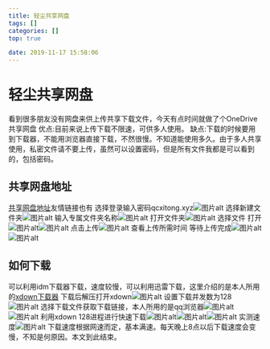 ```yaml
---
title: 轻尘共享网盘
tags: []
categories: []
top: true

date: 2019-11-17 15:58:06
---
```

# 轻尘共享网盘 
<!--more-->
看到很多朋友没有网盘来供上传共享下载文件，今天有点时间就做了个OneDrive共享网盘
优点:目前来说上传下载不限速，可供多人使用。
缺点:下载的时候要用到下载器，不能用浏览器直接下载，不然很慢。不知道能使用多久。由于多人共享使用，私密文件请不要上传，虽然可以设置密码，但是所有文件我都是可以看到的，包括密码。
## 共享网盘地址
[共享网盘地址](https://service-3ei1cfty-1300482735.ap-hongkong.apigateway.myqcloud.com/release/onedrive1)友情链接也有
选择登录输入密码qcxitong.xyz![图片alt](https://img.alicdn.com/imgextra/i1/2252276106/O1CN01app5QC1uyaxY5MS7v_!!2252276106.png)
选择新建文件夹![图片alt](https://img.alicdn.com/imgextra/i4/2252276106/O1CN012XAUgN1uyaxd7faYg_!!2252276106.png)
输入专属文件夹名称![图片alt](https://img.alicdn.com/imgextra/i4/2252276106/O1CN01c5wYh61uyaxb7qYTS_!!2252276106.png)
打开文件夹![图片alt](https://img.alicdn.com/imgextra/i4/2252276106/O1CN01gZjEiT1uyaxeccU3D_!!2252276106.png)
选择文件 打开![图片alt](https://img.alicdn.com/imgextra/i3/2252276106/O1CN01bfHNPd1uyaxb7rYo1_!!2252276106.png)![图片alt](https://img.alicdn.com/imgextra/i3/2252276106/O1CN01GntFVg1uyaxb7px42_!!2252276106.png)
点击上传![图片alt](https://img.alicdn.com/imgextra/i3/2252276106/O1CN01wuWMWr1uyaxaonn7m_!!2252276106.png)
查看上传所需时间 等待上传完成![图片alt](https://img.alicdn.com/imgextra/i4/2252276106/O1CN01YOABUN1uyaxe4xoBi_!!2252276106.png)![图片alt](https://img.alicdn.com/imgextra/i3/2252276106/O1CN01ONrWhX1uyaxd7gWj1_!!2252276106.png)
## 如何下载
可以利用idm下载器下载，速度较慢，可以利用迅雷下载，这里介绍的是本人所用的[xdown下载器](https://xdown.org)
下载后解压打开xdown![图片alt](https://img.alicdn.com/imgextra/i4/2252276106/O1CN016Vd3qV1uyaxTPJ6Fq_!!2252276106.png)
设置下载并发数为128![图片alt](https://img.alicdn.com/imgextra/i4/2252276106/O1CN0153ci181uyaxeccxAm_!!2252276106.png)
选择下载文件获取下载链接，本人所用的是qq浏览器![图片alt](https://img.alicdn.com/imgextra/i3/2252276106/O1CN01Y27udh1uyaxe4xbit_!!2252276106.png)![图片alt](https://img.alicdn.com/imgextra/i4/2252276106/O1CN01yEATb71uyaxfhuQAm_!!2252276106.png)
利用xdown 128进程进行快速下载![图片alt](https://img.alicdn.com/imgextra/i4/2252276106/O1CN01mZDBPi1uyaxfGnuRf_!!2252276106.png)![图片alt](https://img.alicdn.com/imgextra/i1/2252276106/O1CN01Yh1sUV1uyaxZ2wKH8_!!2252276106.png)![图片alt](https://img.alicdn.com/imgextra/i4/2252276106/O1CN01nadxDU1uyaxaonzay_!!2252276106.png)
实测速度![图片alt](https://img.alicdn.com/imgextra/i4/2252276106/O1CN01UqW8XN1uyaxbc8qQC_!!2252276106.png)
下载速度根据网速而定，基本满速。每天晚上8点以后下载速度会变慢，不知是何原因。本文到此结束。
